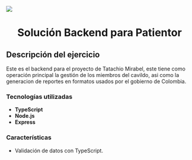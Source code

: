 <p align="left">
  <img src="https://img.shields.io/badge/STATUS-EN%20DESARROLLO-green">
</p>

<h1 align="center">Solución Backend para Patientor</h1>

## Descripción del ejercicio

Este es el backend para el proyecto de Tatachio Mirabel, este tiene como operación principal la gestión de los miembros del cavildo, asi como la generacion de reportes en formatos usados por el gobierno de Colombia.

### Tecnologías utilizadas
- **TypeScript**
- **Node.js**
- **Express**

### Características
- Validación de datos con TypeScript.